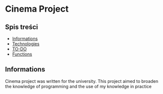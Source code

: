 # Cinema Project

## Spis treści
* [Informations](#Informations)
* [Technologies](#technologie)
* [TO-DO](#TO-DO)
* [Functions](#Functions)


## Informations
Cinema project was written for the university. This project aimed to broaden the knowledge of programming and the use of my knowledge in practice
